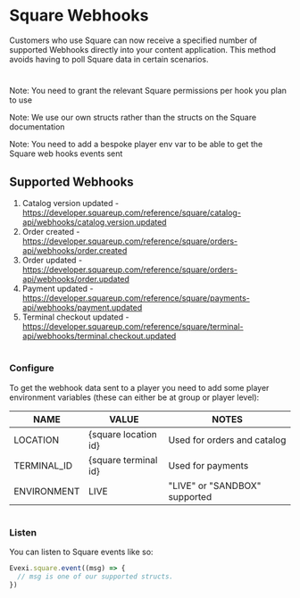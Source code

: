 # Square Webhooks

Customers who use Square can now receive a specified number of supported Webhooks directly into your content application. This method avoids having to poll Square data in certain scenarios.

#

Note: You need to grant the relevant Square permissions per hook you plan to use

Note: We use our own structs rather than the structs on the Square documentation

Note: You need to add a bespoke player env var to be able to get the Square web hooks events sent


## Supported Webhooks

1. Catalog version updated - https://developer.squareup.com/reference/square/catalog-api/webhooks/catalog.version.updated
2. Order created - https://developer.squareup.com/reference/square/orders-api/webhooks/order.created
3. Order updated - https://developer.squareup.com/reference/square/orders-api/webhooks/order.updated
4. Payment updated - https://developer.squareup.com/reference/square/payments-api/webhooks/payment.updated
5. Terminal checkout updated - https://developer.squareup.com/reference/square/terminal-api/webhooks/terminal.checkout.updated  

#

### Configure

To get the webhook data sent to a player you need to add some player environment variables (these can either be at group or player level):

| NAME        | VALUE                | NOTES                         |
|-------------|----------------------|-------------------------------|
| LOCATION    | {square location id} | Used for orders and catalog   |
| TERMINAL_ID | {square terminal id} | Used for payments             |
| ENVIRONMENT | LIVE                 | "LIVE" or "SANDBOX" supported |

#

### Listen

You can listen to Square events like so:

```typescript
Evexi.square.event((msg) => {
  // msg is one of our supported structs.
})
```
